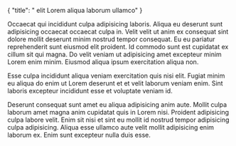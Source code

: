 {
  "title": " elit Lorem aliqua laborum ullamco"
}

Occaecat qui incididunt culpa adipisicing laboris. Aliqua eu deserunt sunt adipisicing occaecat occaecat culpa in. Velit velit ut anim ex consequat sint dolore mollit deserunt minim nostrud tempor consequat. Eu eu pariatur reprehenderit sunt eiusmod elit proident. Id commodo sunt est cupidatat ex cillum sit qui magna. Do velit veniam ut adipisicing amet excepteur minim Lorem enim minim. Eiusmod aliqua ipsum exercitation aliqua non.

Esse culpa incididunt aliqua veniam exercitation quis nisi elit. Fugiat minim eu aliqua do enim ut Lorem deserunt et et velit laborum veniam enim. Sint laboris excepteur incididunt esse et voluptate veniam id.

Deserunt consequat sunt amet eu aliqua adipisicing anim aute. Mollit culpa laborum amet magna anim cupidatat quis in Lorem nisi. Proident adipisicing culpa labore velit. Enim sit nisi et sint eu mollit id nostrud tempor adipisicing culpa adipisicing. Aliqua esse ullamco aute velit mollit adipisicing enim laborum ex. Enim sunt excepteur nulla duis esse.